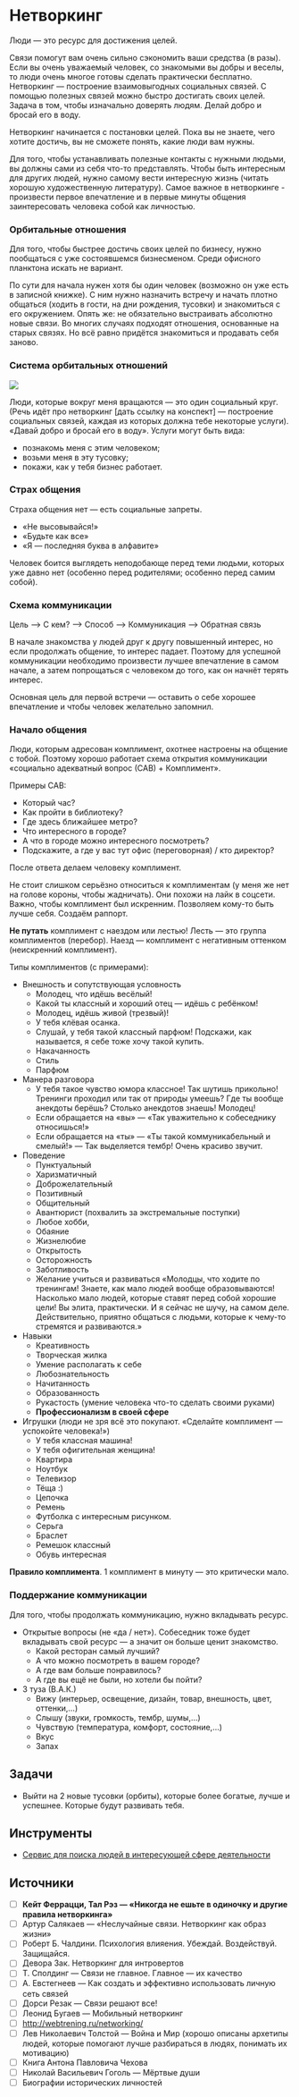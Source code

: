 # Нетворкинг

Люди — это ресурс для достижения целей.

Связи помогут вам очень сильно сэкономить ваши средства (в разы).
Если вы очень уважаемый человек, со знакомыми вы добры и веселы, то люди очень многое готовы сделать практически бесплатно.
Нетворкинг — построение взаимовыгодных социальных связей.
С помощью полезных связей можно быстро достигать своих целей.
Задача в том, чтобы изначально доверять людям.
Делай добро и бросай его в воду.

Нетворкинг начинается с постановки целей.
Пока вы не знаете, чего хотите достичь, вы не сможете понять, какие люди вам нужны.

Для того, чтобы устанавливать полезные контакты с нужными людьми, вы должны сами из себя что-то представлять.
Чтобы быть интересным для других людей, нужно самому вести интересную жизнь (читать хорошую художественную литературу).
Самое важное в нетворкинге - произвести первое впечатление и в первые минуты общения заинтересовать человека собой как личностью.


### Орбитальные отношения
Для того, чтобы быстрее достичь своих целей по бизнесу, нужно пообщаться с уже состоявшемся бизнесменом.
Среди офисного планктона искать не вариант.

По сути для начала нужен хотя бы один человек (возможно он уже есть в записной книжке).
С ним нужно назначить встречу и начать плотно общаться (ходить в гости, на дни рождения, тусовки) и знакомиться с его окружением.
Опять же: не обязательно выстраивать абсолютно новые связи.
Во многих случаях подходят отношения, основанные на старых связях.
Но всё равно придётся знакомиться и продавать себя заново.

### Система орбитальных отношений
![](https://pp.userapi.com/c639231/v639231643/3d364/w41TFyz6x6Y.jpg)

Люди, которые вокруг меня вращаются — это один социальный круг.
(Речь идёт про нетворкинг [дать ссылку на конспект] — построение социальных связей, каждая из которых должна тебе некоторые услуги).
«Давай добро и бросай его в воду».
Услуги могут быть вида:
- познакомь меня с этим человеком;
- возьми меня в эту тусовку;
- покажи, как у тебя бизнес работает.


### Страх общения
Страха общения нет — есть социальные запреты.
- «Не высовывайся!»
- «Будьте как все»
- «Я — последняя буква в алфавите»

Человек боится выглядеть неподобающе перед теми людьми, которых уже давно нет (особенно перед родителями; особенно перед самим собой).


### Схема коммуникации
Цель —> С кем? —> Способ —> Коммуникация —> Обратная связь

В начале знакомства у людей друг к другу повышенный интерес, но если продолжать общение, то интерес падает.
Поэтому для успешной коммуникации необходимо произвести лучшее впечатление в самом начале, а затем попрощаться с человеком до того, как он начнёт терять интерес.

Основная цель для первой встречи — оставить о себе хорошее впечатление и чтобы человек желательно запомнил.


### Начало общения
Люди, которым адресован комплимент, охотнее настроены на общение с тобой. Поэтому хорошо работает схема открытия коммуникации «социально адекватный вопрос (САВ) + Комплимент».

Примеры САВ:
- Который час?
- Как пройти в библиотеку?
- Где здесь ближайшее метро?
- Что интересного в городе?
- А что в городе можно интересного посмотреть?
- Подскажите, а где у вас тут офис (переговорная) / кто директор?

После ответа делаем человеку комплимент.

Не стоит слишком серьёзно относиться к комплиментам (у меня же нет на голове короны, чтобы жадничать).
Они похожи на лайк в соцсети.
Важно, чтобы комплимент был искренним.
Позволяем кому-то быть лучше себя.
Создаём раппорт.

__Не путать__ комплимент с наездом или лестью!
Лесть — это группа комплиментов (перебор).
Наезд — комплимент с негативным оттенком (неискренний комплимент).

Типы комплиментов (с примерами):
- Внешность и сопутствующая условность
  - Молодец, что идёшь весёлый!
  - Какой ты классный и хороший отец — идёшь с ребёнком!
  - Молодец, идёшь живой (трезвый)!
  - У тебя клёвая осанка.
  - Слушай, у тебя такой классный парфюм! Подскажи, как называется, я себе тоже хочу такой купить.
  - Накачанность
  - Стиль
  - Парфюм
- Манера разговора
  - У тебя такое чувство юмора классное! Так шутишь прикольно! Тренинги проходил или так от природы умеешь? Где ты вообще анекдоты берёшь? Столько анекдотов знаешь! Молодец!
  - Если обращается на «вы» — «Так уважительно к собеседнику относишься!»
  - Если обращается на «ты» — «Ты такой коммуникабельный и смелый!»
  — Так выделяется тембр! Очень красиво звучит.
- Поведение
  - Пунктуальный
  - Харизматичный
  - Доброжелательный
  - Позитивный
  - Общительный
  - Авантюрист (похвалить за экстремальные поступки)
  - Любое хобби,
  - Обаяние
  - Жизнелюбие
  - Открытость
  - Осторожность
  - Заботливость
  - Желание учиться и развиваться «Молодцы, что ходите по тренингам!  Знаете, как мало людей вообще образовываются! Насколько мало людей, которые ставят перед собой хорошие цели! Вы элита, практически. И я сейчас не шучу, на самом деле. Действительно, приятно общаться с людьми, которые к чему-то стремятся и развиваются.»
- Навыки
  - Креативность
  - Творческая жилка
  - Умение располагать к себе
  - Любознательность
  - Начитанность
  - Образованность
  - Рукастость (умение человека что-то сделать своими руками)
  - __Профессионализм в своей сфере__
- Игрушки (люди не зря всё это покупают. «Сделайте комплимент — успокойте человека!»)
  - У тебя классная машина!
  - У тебя офигительная женщина!
  - Квартира
  - Ноутбук
  - Телевизор
  - Тёща :)
  - Цепочка
  - Ремень
  - Футболка с интересным рисунком.
  - Серьга
  - Браслет
  - Ремешок классный
  - Обувь интересная

__Правило комплимента__. 1 комплимент в минуту — это критически мало.


### Поддержание коммуникации
Для того, чтобы продолжать коммуникацию, нужно вкладывать ресурс.
- Открытые вопросы (не «да / нет»). Собеседник тоже будет вкладывать свой ресурс — а значит он больше ценит знакомство.
  - Какой ресторан самый лучший?
  - А что можно посмотреть в вашем городе?
  - А где вам больше понравилось?
  - А где вы ещё не были, но хотели бы пойти?
- 3 туза (В.А.К.)
  - Вижу (интерьер, освещение, дизайн, товар, внешность, цвет, оттенки,…)
  - Слышу (звуки, громкость, тембр, шумы,…)
  - Чувствую (температура, комфорт, состояние,…)
  * Вкус
  * Запах

## Задачи
- Выйти на 2 новые тусовки (орбиты), которые более богатые, лучше и успешнее.
Которые будут развивать тебя.


## Инструменты
- [Сервис для поиска людей в интересующей сфере деятельности](https://www.meetup.com/)


## Источники
- [ ] __Кейт Феррацци, Тал Рэз — «Никогда не ешьте в одиночку и другие правила нетворкинга»__
- [ ] Артур Салякаев — «Неслучайные связи. Нетворкинг как образ жизни»
- [ ] Роберт Б. Чалдини. Психология влияения. Убеждай. Воздействуй. Защищайся.
- [ ] Девора Зак. Нетворкинг для интровертов
- [ ] Т. Сполдинг — Связи не главное. Главное — их качество
- [ ] А. Евстегнеев — Как создать и эффективно использовать личную сеть связей
- [ ] Дорси Резак — Связи решают все!
- [ ] Леонид Бугаев — Мобильный нетворкинг
- [ ] http://webtrening.ru/networking/
- [ ] Лев Николаевич Толстой — Война и Мир (хорошо описаны архетипы людей, которые помогают лучше разбираться в людях, понимать их мотивацию)
- [ ] Книга Антона Павловича Чехова
- [ ] Николай Васильевич Гоголь — Мёртвые души
- [ ] Биографии исторических личностей